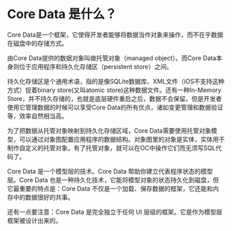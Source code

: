 # Core Data 是什么？

Core Data是一个框架，它使得开发者能够将数据当作对象来操作，而不在乎数据在磁盘中的存储方式。

由Core Data提供的数据对象叫做托管对象（managed object）。而Core Data本身则位于应用程序和持久化存储区（persistent store）之间。

持久化存储区是个通用术语，指的是像SQLite数据库、XML文件（iOS不支持这种方式）捉着binary store(又叫atomic store)这种数据文件。还有一种In-Memory Store，并不持久存储的，也就是底层硬件重启之后，数据不会保留。但是开发者使用它管理数据的时候可以享受Core Data的所有优点，诸如变更管理和数据验证等，效率自然相当高。

为了把数据从托管对象映射到持久化存储区域，Core Data需要使用托管对象模型，可以通过对象图配置应用程序的数据结构。对象图里的对象是实体，实体用于制作自定义的托管对象。有了托管对象，就可以在OC中操作它们而无须写SQL代码了。

Core Data 是一个模型层的技术。Core Data 帮助你建立代表程序状态的模型层。Core Data 也是一种持久化技术，它能将模型对象的状态持久化到磁盘，但它最重要的特点是：Core Data 不仅是一个加载、保存数据的框架，它还能和内存中的数据很好的共事。

还有一点要注意：Core Data 是完全独立于任何 UI 层级的框架。它是作为模型层框架被设计出来的。